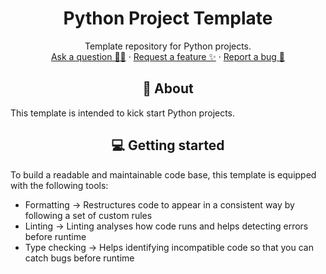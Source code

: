 <h1 align="center"> Python Project Template </h1>
<div align="center">
Template repository for Python projects.
</br>
<a href="https://github.com/aledelunap/pyproject-template/issues/new?labels=question&title=New+question">Ask a question 🙋🏽</a>
·
<a href="https://github.com/aledelunap/pyproject-template/issues/new?labels=enhancement&title=New+feature+request">Request a feature ✨</a>
·
<a href="https://github.com/aledelunap/pyproject-template/issues/new?labels=bug&title=New+bug+report">Report a bug 🐛</a>
</div>


<h2  align="center">👋 About </h2>

This template is intended to kick start Python projects.

<h2 align="center">💻 Getting started</h2>
To build a readable and maintainable code base, this template is equipped with the following tools:

- Formatting  $\rightarrow$ Restructures code to appear in a consistent way by following a set of custom rules
- Linting  $\rightarrow$ Linting analyses how code runs and helps detecting errors before runtime
- Type checking $\rightarrow$  Helps identifying incompatible code so that you can catch bugs before runtime


